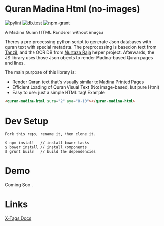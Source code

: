 # Quran Madina Html (no-images)
[![pylint](https://github.com/tarekeldeeb/quran-madina-html-no-images/actions/workflows/pylint.yml/badge.svg)](https://github.com/tarekeldeeb/quran-madina-html-no-images/actions/workflows/pylint.yml)
[![db_test](https://github.com/tarekeldeeb/quran-madina-html-no-images/actions/workflows/db_test.yml/badge.svg)](https://github.com/tarekeldeeb/quran-madina-html-no-images/actions/workflows/db_test.yml)
[![npm-grunt](https://github.com/tarekeldeeb/quran-madina-html-no-images/actions/workflows/npm-grunt.yml/badge.svg)](https://github.com/tarekeldeeb/quran-madina-html-no-images/actions/workflows/npm-grunt.yml)

A Madina Quran HTML Renderer without images

Theres a pre-processing python script to generate Json databases with quran text with special metadata. The preprocessing is based on text from [Tanzil](tanzil.net), and the OCR DB from [Murtaza Raja](https://github.com/murtraja/quran-android-images-helper) helper project.
Afterwards, the JS library uses those Json objects to render Madina-based Quran pages and lines.

The main purpose of this library is:
* Render Quran text that's visually similar to Madina Printed Pages
* Efficient Loading of Quran Visual Text (Not image-based, but pure Html)
* Easy to use: just a simple HTML tag! Example
```html
<quran-madina-html sura="2" aya="8-10"></quran-madina-html>
```

# Dev Setup

```
Fork this repo, rename it, then clone it.

$ npm install	// install bower tasks
$ bower install	// install components
$ grunt build   // build the dependencies

```

# Demo

Coming Soo ..

# Links

[X-Tags Docs](http://x-tags.org/docs)
